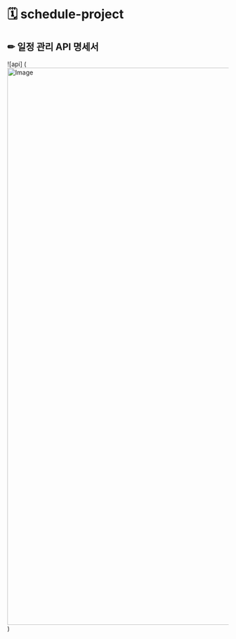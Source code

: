 # 🗓 schedule-project 

## ✏ 일정 관리 API 명세서

![api]
(<img width="1268" alt="Image" src="https://github.com/user-attachments/assets/e4747523-fcd3-4da8-9d18-448849d08a96"/>)   
